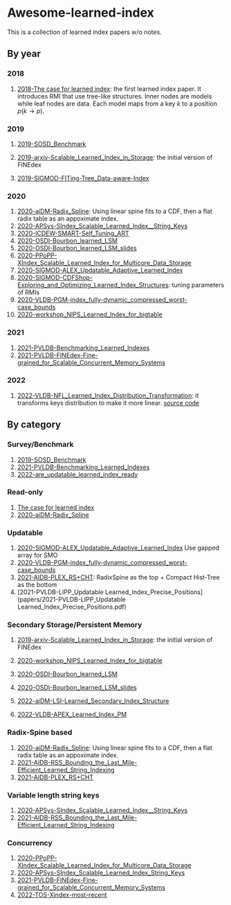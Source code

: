 # Awesome-learned-index

This is a collection of learned index papers w/o notes.

## By year

### 2018

1. [2018-The case for learned index](papers/2018-google-learned-index.pdf): the first learned index paper. It introduces RMI that use tree-like structures. Inner nodes are models while leaf nodes are data. Each model maps from a key $k$ to a position $p$($k\rightarrow p$).

### 2019

1. [2019-SOSD_Benchmark](papers/2019-SOSD_Benchmark.pdf)

2. [2019-arxiv-Scalable_Learned_Index_in_Storage](papers/2019-arxiv-Scalable_Learned_Index_in_Storage.pdf):  the initial version of FINEdex

3. [2019-SIGMOD-FITing-Tree_Data-aware-Index](papers/2019-SIGMOD-FITing-Tree_Data-aware-Index.pdf)

### 2020

1. [2020-aiDM-Radix_Spline](papers/2020-aiDM-Radix_Spline.pdf): Using linear spine fits to a CDF, then a flat radix table as an appoximate index.
2. [2020-APSys-SIndex_Scalable_Learned_Index__String_Keys](papers/2020-APSys-SIndex_Scalable_Learned_Index__String_Keys.pdf)
3. [2020-ICDEW-SMART-Self_Tuning_ART](papers/2020-ICDEW-SMART-Self_Tuning_ART.pdf)
4. [2020-OSDI-Bourbon_learned_LSM](papers/2020-OSDI-Bourbon_learned_LSM.pdf)
5. [2020-OSDI-Bourbon_learned_LSM_slides](papers/2020-OSDI-Bourbon_learned_LSM_slides.pdf)
6. [2020-PPoPP-XIndex_Scalable_Learned_Index_for_Multicore_Data_Storage](papers/2020-PPoPP-XIndex_Scalable_Learned_Index_for_Multicore_Data_Storage.pdf)
7. [2020-SIGMOD-ALEX_Updatable_Adaptive_Learned_Index](2020-SIGMOD-ALEX_Updatable_Adaptive_Learned_Index.pdf)
8. [2020-SIGMOD-CDFShop-Exploring_and_Optimizing_Learned_Index_Structures](papers/2020-SIGMOD-CDFShop-Exploring_and_Optimizing_Learned_Index_Structures.pdf): tuning parameters of RMIs
9. [2020-VLDB-PGM-index_fully-dynamic_compressed_worst-case_bounds](papers/2020-VLDB-PGM-index_fully-dynamic_compressed_worst-case_bounds.pdf)
10. [2020-workshop_NIPS_Learned_Index_for_bigtable](papers/2020-workshop_NIPS_Learned_Index_for_bigtable.pdf)

### 2021

1. [2021-PVLDB-Benchmarking_Learned_Indexes](papers/2021-PVLDB-Benchmarking_Learned_Indexes.pdf)
1. [2021-PVLDB-FINEdex-Fine-grained_for_Scalable_Concurrent_Memory_Systems](papers/2021-PVLDB-FINEdex-Fine-grained_for_Scalable_Concurrent_Memory_Systems.pdf)

### 2022

1. [2022-VLDB-NFL_Learned_Index_Distribution_Transformation](papers/2022-VLDB-NFL_Learned_Index_Distribution_Transformation.pdf): it transforms keys distribution to make it more linear. [source code](https://github.com/luffy06/NFL)

## By category

### Survey/Benchmark

1. [2019-SOSD_Benchmark](papers/2019-SOSD_Benchmark.pdf)
2. [2021-PVLDB-Benchmarking_Learned_Indexes](papers/2021-PVLDB-Benchmarking_Learned_Indexes.pdf)
3. [2022-are_updatable_learned_index_ready](papers/2022-are_updatable_learned_index_ready.pdf)

### Read-only

1. [The case for learned index](papers/2018-google-learned-index.pdf)
2. [2020-aiDM-Radix_Spline](papers/2020-aiDM-Radix_Spline.pdf)

### Updatable

1. [2020-SIGMOD-ALEX_Updatable_Adaptive_Learned_Index](papers/2020-SIGMOD-ALEX_Updatable_Adaptive_Learned_Index.pdf) Use gapped array for SMO
2. [2020-VLDB-PGM-index_fully-dynamic_compressed_worst-case_bounds](papers/2020-VLDB-PGM-index_fully-dynamic_compressed_worst-case_bounds.pdf)
3. [2021-AIDB-PLEX_RS+CHT](papers/2021-AIDB-PLEX_RS+CHT.pdf): RadixSpine as the top + Compact Hist-Tree as the bottom
4. [2021-PVLDB-LIPP_Updatable Learned_Index_Precise_Positions](papers/2021-PVLDB-LIPP_Updatable Learned_Index_Precise_Positions.pdf)

### Secondary Storage/Persistent Memory

1. [2019-arxiv-Scalable_Learned_Index_in_Storage](papers/2019-arxiv-Scalable_Learned_Index_in_Storage.pdf): the initial version of FINEdex

2. [2020-workshop_NIPS_Learned_Index_for_bigtable](papers/2020-workshop_NIPS_Learned_Index_for_bigtable.pdf)

3. [2020-OSDI-Bourbon_learned_LSM](papers/2020-OSDI-Bourbon_learned_LSM.pdf)

4. [2020-OSDI-Bourbon_learned_LSM_slides](papers/2020-OSDI-Bourbon_learned_LSM_slides.pdf)

5. [2022-aiDM-LSI-Learned_Secondary_Index_Structure](papers/2022-aiDM-LSI-Learned_Secondary_Index_Structure.pdf)

6. [2022-VLDB-APEX_Learned_Index_PM](papers/2022-VLDB-APEX_Learned_Index_PM.pdf)

### Radix-Spine based

1. [2020-aiDM-Radix_Spline](papers/2020-aiDM-Radix_Spline.pdf): Using linear spine fits to a CDF, then a flat radix table as an appoximate index.
2. [2021-AIDB-RSS_Bounding_the_Last_Mile-Efficient_Learned_String_Indexing](papers/2021-AIDB-RSS_Bounding_the_Last_Mile-Efficient_Learned_String_Indexing.pdf)
3. [2021-AIDB-PLEX_RS+CHT](papers/2021-AIDB-PLEX_RS+CHT.pdf)

### Variable length string keys

1. [2020-APSys-SIndex_Scalable_Learned_Index__String_Keys](papers/2020-APSys-SIndex_Scalable_Learned_Index__String_Keys.pdf)
2. [2021-AIDB-RSS_Bounding_the_Last_Mile-Efficient_Learned_String_Indexing](papers/2021-AIDB-RSS_Bounding_the_Last_Mile-Efficient_Learned_String_Indexing.pdf)

### Concurrency

1. [2020-PPoPP-XIndex_Scalable_Learned_Index_for_Multicore_Data_Storage](papers/2020-PPoPP-XIndex_Scalable_Learned_Index_for_Multicore_Data_Storage.pdf)
1. [2020-APSys-SIndex_Scalable_Learned_Index_String_Keys](papers/2020-APSys-SIndex_Scalable_Learned_Index_String_Keys.pdf)
1. [2021-PVLDB-FINEdex-Fine-grained_for_Scalable_Concurrent_Memory_Systems](papers/2021-PVLDB-FINEdex-Fine-grained_for_Scalable_Concurrent_Memory_Systems.pdf)
1. [2022-TOS-Xindex-most-recent](papers/2022-TOS-Xindex-most-recent.pdf)
